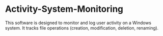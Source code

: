# Activity-System-Monitoring
This software is designed to monitor and log user activity on a Windows system. It tracks file operations (creation, modification, deletion, renaming).
